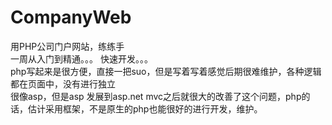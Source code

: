 # CompanyWeb
用PHP公司门户网站，练练手  
一周从入门到精通。。。 
快速开发。。。  
php写起来是很方便，直接一把suo，但是写着写着感觉后期很难维护，各种逻辑都在页面中，没有进行独立   
很像asp，但是asp 发展到asp.net mvc之后就很大的改善了这个问题，php的话，估计采用框架，不是原生的php也能很好的进行开发，维护。  
